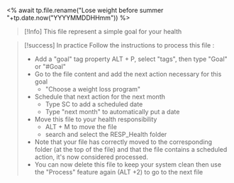 <% await tp.file.rename("Lose weight before summer "+tp.date.now("YYYYMMDDHHmm")) %>

> [!Info]
> This file represent a simple goal for your health

> [!success] In practice
> Follow the instructions to process this file : 
> - Add a "goal" tag property ALT + P, select "tags", then type "Goal" or "#Goal" 
> - Go to the file content and add the next action necessary for this goal
> 	- "Choose a weight loss program"
> - Schedule that next action for the next month 
> 	- Type SC to add a scheduled date
> 	- Type "next month" to automatically put a date
> - Move this file to your health responsibility 
> 	- ALT + M to move the file
> 	- search and select the  RESP_Health folder
> - Note that your file has correctly moved to the corresponding folder (at the top of the file) and that the file contains a scheduled action, it's now considered processed. 
> - You can now  delete this file to keep your system clean then use the "Process" feature again (ALT +2) to go to the next file




